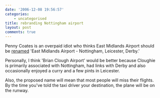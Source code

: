 ```yaml
---
date: '2006-12-08 19:56:57'
categories:
    - uncategorised
title: rebranding Nottingham airport
layout: post
comments: true
---
```


Penny Coates is an overpaid idiot who thinks East Midlands Airport
should be [renamed](http://news.bbc.co.uk/1/hi/england/6220118.stm)
'East Midlands Airport - Nottingham, Leicester, Derby.'

Personally, I think 'Brian Clough Airport' would be better because
Cloughie is primarily associated with Nottingham, had links with Derby
and also occasionally enjoyed a curry and a few pints in Leicester.

Also, the proposed name will mean that most people will miss their
flights. By the time you've told the taxi driver your destination, the
plane will be on the runway.
